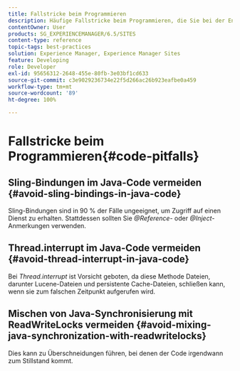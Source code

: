 ```yaml
---
title: Fallstricke beim Programmieren
description: Häufige Fallstricke beim Programmieren, die Sie bei der Entwicklung für AEM vermeiden sollten
contentOwner: User
products: SG_EXPERIENCEMANAGER/6.5/SITES
content-type: reference
topic-tags: best-practices
solution: Experience Manager, Experience Manager Sites
feature: Developing
role: Developer
exl-id: 95656312-2648-455e-80fb-3e03bf1cd633
source-git-commit: c3e9029236734e22f5d266ac26b923eafbe0a459
workflow-type: tm+mt
source-wordcount: '89'
ht-degree: 100%

---
```


# Fallstricke beim Programmieren{#code-pitfalls}

## Sling-Bindungen im Java-Code vermeiden {#avoid-sling-bindings-in-java-code}

Sling-Bindungen sind in 90 % der Fälle ungeeignet, um Zugriff auf einen Dienst zu erhalten. Stattdessen sollten Sie *@Reference*- oder *@Inject*-Anmerkungen verwenden.

## Thread.interrupt im Java-Code vermeiden {#avoid-thread-interrupt-in-java-code}

Bei *Thread.interrupt* ist Vorsicht geboten, da diese Methode Dateien, darunter Lucene-Dateien und persistente Cache-Dateien, schließen kann, wenn sie zum falschen Zeitpunkt aufgerufen wird.

## Mischen von Java-Synchronisierung mit ReadWriteLocks vermeiden {#avoid-mixing-java-synchronization-with-readwritelocks}

Dies kann zu Überschneidungen führen, bei denen der Code irgendwann zum Stillstand kommt.
